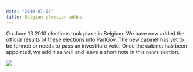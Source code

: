 ```yaml
---
date: "2010-07-04"
title: Belgian election added
---
```


On June 13 2010 elections took place in Belgium. We have now added the official results of these elections into ParlGov. The new cabinet has yet to be formed or needs to pass an investiture vote. Once the cabinet has been appointed, we add it as well and leave a short note in this news section.

![](/images/parliament-sweden.jpg)
